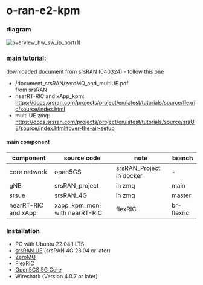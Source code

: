 # o-ran-e2-kpm

### diagram
![overview_hw_sw_ip_port(1)](https://github.com/pchat-imm/o-ran-e2-kpm/assets/40858099/71e6f5ca-ef8f-4fbd-9f8f-828cb9a1a94a)

### main tutorial: <br />
downloaded document from srsRAN (040324) - follow this one
- /document_srsRAN/zeroMQ_and_multiUE.pdf <br />
from srsRAN
- nearRT-RIC and xApp_kpm: https://docs.srsran.com/projects/project/en/latest/tutorials/source/flexric/source/index.html <br />
- multi UE zmq: https://docs.srsran.com/projects/project/en/latest/tutorials/source/srsUE/source/index.html#over-the-air-setup <br />

#### main component
| component  | source code | note | branch |
| ------------- | ------------- | ------------- | ------------- |
| core network  | open5GS | srsRAN_Project in docker | - |
| gNB  | srsRAN_project | in zmq | main | 
| srsue  | srsRAN_4G  | in zmq |  master |
| nearRT-RIC and xApp | xapp_kpm_moni with nearRT-RIC | flexRIC | br-flexric|

### Installation
- PC with Ubuntu 22.04.1 LTS
- [srsRAN UE](https://github.com/srsran/srsRAN_4G) (srsRAN 4G 23.04 or later)
- [ZeroMQ](https://zeromq.org/)
- [FlexRIC](https://gitlab.eurecom.fr/mosaic5g/flexric)
- [Open5GS 5G Core](https://open5gs.org/)
- Wireshark (Version 4.0.7 or later)
